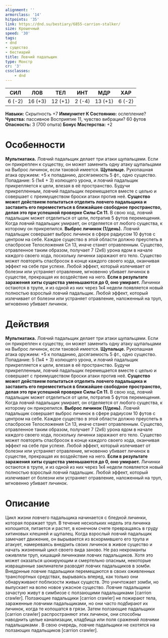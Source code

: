 ```yaml
---
alignment: ''
armorclass: '14'
hitpoints: '35'
link: https://dnd.su/bestiary/6855-carrion-stalker/
size: Крошечный
speed: '30'
tags:
- dnd
- существо
- бестиарий
title: Ловчий падальщик
type: Монстр
cr: '3'
cssclasses:
    - dnd
---
```



| СИЛ | ЛОВ | ТЕЛ | ИНТ | МДР | ХАР |
|---|---|---|---|---|---|
| 6 (-2) | 16 (+3) | 12 (+1) | 2 (-4) | 13 (+1) | 6 (-2) |
**Навыки:** Скрытность +7
**Иммунитет К Состоянию:** ослепление?
**Чувства:** пассивное Восприятие 11, чувство вибрации? 60 футов
**Опасность:** 3 (700 опыта)
**Бонус Мастерства:** +2


# Особенности
**Мультиатака.** Ловчий падальщик делает три атаки щупальцами. Если он прикреплен к существу, он может заменить одну атаку щупальцами на Выброс личинок, если таковой имеется.
**Щупальце.** Рукопашная атака оружием: +5 к попаданию, досягаемость 5 фт., одно существо. Попадание: 5 (1к4 + 3) колющего урона, и ловчий падальщик прикрепляется к цели, влезая в её пространство. Будучи прикрепленным, ловчий падальщик перемещается вместе с целью и совершает с преимуществом броски атаки против неё.
**Существо может действием попытаться отделить ловчего падальщика и заставить его переместиться в ближайшее свободное пространство, делая это при успешной проверке Силы Сл 11.** В свою ход, ловчий падальщик может отделиться от цели, потратив 5 футов перемещения. Когда ловчий падальщик умирает, он отделяется от любого существа, к которому он прикрепился.
**Выброс личинок (1/день).** Ловчий падальщик совершает выброс личинок в сфере радиусом 10 футов с центром на себе. Каждое существо в этой области должно преуспеть в спасброске Телосложения Сл 13, иначе станет отравленным. Существо, отравленное таким образом, получает 7 (2к6) урона ядом в начале каждого своего хода, поскольку личинки заражают его тело. Существо может повторять спасбросок в конце каждого своего хода, оканчивая эффект на себе при успехе. Любой эффект, который излечивает от болезни или устраняет отравление, мгновенно убивает личинок в существе, прекращая их воздействие на него.
**Если в результате заражения хиты существа уменьшаются до 0, оно умирает.** Личинки остаются в трупе, и из одной из них через 1к4 недели появляется новый полностью взрослый ловчий падальщик. Любой эффект, который излечивает от болезни или устраняет отравление, наложенный на труп, мгновенно убивает личинок.


# Действия
**Мультиатака.** Ловчий падальщик делает три атаки щупальцами. Если он прикреплен к существу, он может заменить одну атаку щупальцами на Выброс личинок, если таковой имеется.
**Щупальце.** Рукопашная атака оружием: +5 к попаданию, досягаемость 5 фт., одно существо. Попадание: 5 (1к4 + 3) колющего урона, и ловчий падальщик прикрепляется к цели, влезая в её пространство. Будучи прикрепленным, ловчий падальщик перемещается вместе с целью и совершает с преимуществом броски атаки против неё.
**Существо может действием попытаться отделить ловчего падальщика и заставить его переместиться в ближайшее свободное пространство, делая это при успешной проверке Силы Сл 11.** В свою ход, ловчий падальщик может отделиться от цели, потратив 5 футов перемещения. Когда ловчий падальщик умирает, он отделяется от любого существа, к которому он прикрепился.
**Выброс личинок (1/день).** Ловчий падальщик совершает выброс личинок в сфере радиусом 10 футов с центром на себе. Каждое существо в этой области должно преуспеть в спасброске Телосложения Сл 13, иначе станет отравленным. Существо, отравленное таким образом, получает 7 (2к6) урона ядом в начале каждого своего хода, поскольку личинки заражают его тело. Существо может повторять спасбросок в конце каждого своего хода, оканчивая эффект на себе при успехе. Любой эффект, который излечивает от болезни или устраняет отравление, мгновенно убивает личинок в существе, прекращая их воздействие на него.
**Если в результате заражения хиты существа уменьшаются до 0, оно умирает.** Личинки остаются в трупе, и из одной из них через 1к4 недели появляется новый полностью взрослый ловчий падальщик. Любой эффект, который излечивает от болезни или устраняет отравление, наложенный на труп, мгновенно убивает личинок.


# Описание
Цикл жизни ловчего падальщика начинается с бледной личинки, которая поражает труп. В течение нескольких недель эта личинка копошится, питается и растет, в конечном счете превращаясь в груду хитиновых клешней и щупалец. Когда взрослый ловчий падальщик замечает движение, он вырывается из вскормившего его трупа и атакует, намереваясь внедрить своих личинок в живое существо и начать жизненный цикл своего вида заново. Не раз некроманты оживляли труп, кишащий личинками ловчих падальщиков. Хотя это может оказаться шокирующим и смертельно опасным, некоторые извращенные заклинатели разводят ловчих падальщиков в зомби. Внедрнные ловчие падальщики перемещаются в своих оживленных транспортных средствах, вырываясь вперед, как только они обнаруживают поблизости живых существ. Это уничтожает зомби, но выпускает на волю новое ужасное существо. Ловчие падальщики зачастую живут в симбиозе с ползающими падальщиками [carrion crawler]. Ползающие падальщики [carrion crawler] не пожирают тела, зараженные ловчими падальщиками, но они часто подбирают их личинок, когда те копошатся в грязи. Затем ползающие падальщики [carrion crawler] распространяют этих личинок, они способны наводнить целые канализации, кладбища или поля сражений ловчими падальщиками . В свою очередь, ловчие падальщики не охотятся на ползающих падальщиков [carrion crawler].